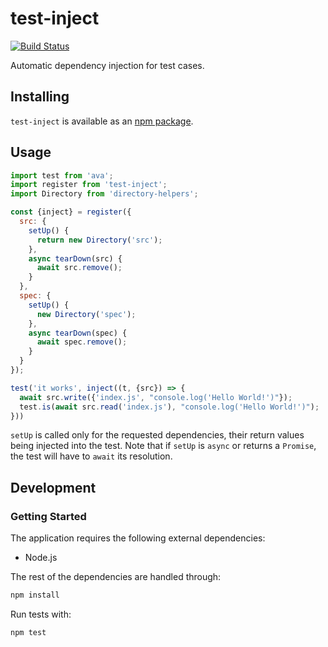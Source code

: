 # test-inject
[![Build Status](https://travis-ci.org/vinsonchuong/test-inject.svg?branch=master)](https://travis-ci.org/vinsonchuong/test-inject)

Automatic dependency injection for test cases.

## Installing
`test-inject` is available as an
[npm package](https://www.npmjs.com/package/test-inject).

## Usage
```js
import test from 'ava';
import register from 'test-inject';
import Directory from 'directory-helpers';

const {inject} = register({
  src: {
    setUp() {
      return new Directory('src');
    },
    async tearDown(src) {
      await src.remove();
    }
  },
  spec: {
    setUp() {
      new Directory('spec');
    },
    async tearDown(spec) {
      await spec.remove();
    }
  }
});

test('it works', inject((t, {src}) => {
  await src.write({'index.js', "console.log('Hello World!')"});
  test.is(await src.read('index.js'), "console.log('Hello World!')");
}))
```

`setUp` is called only for the requested dependencies, their return values
being injected into the test. Note that if `setUp` is `async` or returns a
`Promise`, the test will have to `await` its resolution.

## Development
### Getting Started
The application requires the following external dependencies:
* Node.js

The rest of the dependencies are handled through:
```bash
npm install
```

Run tests with:
```bash
npm test
```

